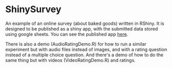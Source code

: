 # ShinySurvey
An example of an online survey (about baked goods) written in RShiny. It is designed to be published as a shiny app, with the submitted data stored using google sheets. You can see the published app [here](https://bonnie-mclean.shinyapps.io/BakedGoodsSurvey/).

There is also a demo (AudioRatingDemo.R) for how to run a similar experiment but with audio files instead of images, and with a rating question instead of a multiple choice question. And there's a demo of how to do the same thing but with videos (VideoRatingDemo.R) and ratings.
